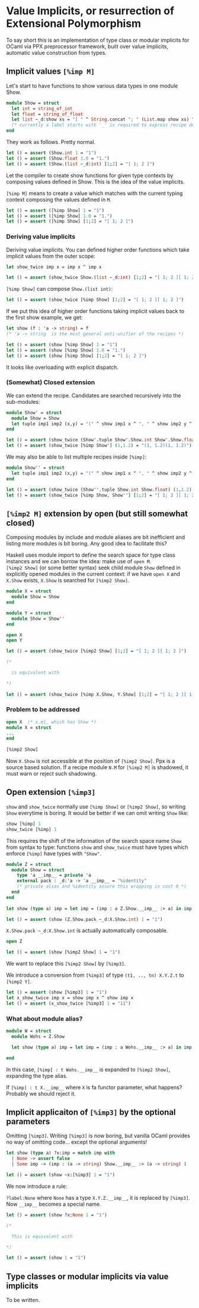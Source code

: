 # Value Implicits, or resurrection of Extensional Polymorphism

To say short this is an implementation of type class or modular implicits
for OCaml via PPX preprocessor framework, built over value implicits,
automatic value construction from types.

## Implicit values `[%imp M]`

Let's start to have functions to show various data types in one module Show.

```ocaml
module Show = struct
  let int = string_of_int
  let float = string_of_float
  let list ~_d:show xs = "[ " ^ String.concat "; " (List.map show xs) ^ " ]"
  (* currently a label starts with '_' is required to express recipe dependencies *)
end
```

They work as follows. Pretty normal.


```ocaml
let () = assert (Show.int 1 = "1")
let () = assert (Show.float 1.0 = "1.")
let () = assert (Show.(list ~_d:int) [1;2] = "[ 1; 2 ]")
```


Let the compiler to create show functions for given type contexts by composing
values defined in Show.  This is the idea of the value implicits.

`[%imp M]` means to create a value which matches with the current typing context
composing the values defined in `M`.

```ocaml
let () = assert ([%imp Show] 1 = "1")
let () = assert ([%imp Show] 1.0 = "1.")
let () = assert ([%imp Show] [1;2] = "[ 1; 2 ]")
```

### Deriving value implicits
  
Deriving value implicits.  You can defined higher order functions which take
implicit values from the outer scope:

```ocaml
let show_twice imp x = imp x ^ imp x

let () = assert (show_twice Show.(list ~_d:int) [1;2] = "[ 1; 2 ][ 1; 2 ]")
```

`[%imp Show]` can compose `Show.(list int)`:

```ocaml
let () = assert (show_twice [%imp Show] [1;2] = "[ 1; 2 ][ 1; 2 ]")
```

If we put this idea of higher order functions taking implicit values 
back to the first show example, we get:

```ocaml
let show (f : 'a -> string) = f  
(* 'a -> string  is the most general anti-unifier of the recipes *)

let () = assert (show [%imp Show] 1 = "1")
let () = assert (show [%imp Show] 1.0 = "1.")
let () = assert (show [%imp Show] [1;2] = "[ 1; 2 ]")
```

It looks like overloading with explicit dispatch.

### (Somewhat) Closed extension

We can extend the recipe. Candidates are searched recursively into the sub-modules:
  
```ocaml
module Show' = struct
  module Show = Show
  let tuple imp1 imp2 (x,y) = "(" ^ show imp1 x ^ ", " ^ show imp2 y ^ ")"
end

let () = assert (show_twice (Show'.tuple Show'.Show.int Show'.Show.float) (1,1.2) = "(1, 1.2)(1, 1.2)")
let () = assert (show_twice [%imp Show'] (1,1.2) = "(1, 1.2)(1, 1.2)")
```

We may also be able to list multiple recipes inside `[%imp]`: 

```ocaml
module Show'' = struct
  let tuple imp1 imp2 (x,y) = "(" ^ show imp1 x ^ ", " ^ show imp2 y ^ ")"
end

let () = assert (show_twice (Show''.tuple Show.int Show.float) (1,1.2) = "(1, 1.2)(1, 1.2)")
let () = assert (show_twice [%imp Show, Show''] [1;2] = "[ 1; 2 ][ 1; 2 ]")
```

## `[%imp2 M]` extension by open (but still somewhat closed)

Composing modules by include and module aliases are bit inefficient 
and listing more modules is bit boring. Any good idea to facilitate this?

Haskell uses module import to define the search space for type class instances
and we can borrow the idea: make use of `open M`.  
`[%imp2 Show]` (or some better syntax) seek child module `Show` defined 
in explicitly opened modules in the current context: if we have `open X`
and `X.Show` exists, `X.Show` is searched for `[%imp2 Show]`.

```ocaml
module X = struct
  module Show = Show
end

module Y = struct
  module Show = Show''
end

open X
open Y

let () = assert (show_twice [%imp2 Show] [1;2] = "[ 1; 2 ][ 1; 2 ]")

(*

  is equivalent with 

*)
  
let () = assert (show_twice [%imp X.Show, Y.Show] [1;2] = "[ 1; 2 ][ 1; 2 ]") 
```

### Problem to be addressed

```ocaml
open X  (* x.ml, which has Show *)
module X = struct
...
end 
  
[%imp2 Show]
```

Now `X.Show` is not accessible at the position of `[%imp2 Show]`. 
Ppx is a source based solution.  If a recipe module `N.M` for `[%imp2 M]`
is shadowed, it must warn or reject such shadowing.


## Open extension `[%imp3]` 

`show` and `show_twice` normally use `[%imp Show]` or `[%imp2 Show]`, so writing 
`Show` everytime is boring. It would be better if we can omit writing `Show` like:

```ocaml
show [%imp] 1
show_twice [%imp] 1
```

This requires the shift of the information of the search space name `Show` from
syntax to type:  functions `show` and `show_twice` must have types which enforce
`[%imp]` have types with `"Show"`.

```ocaml
module Z = struct
  module Show = struct
    type 'a __imp__ = private 'a
    external pack : _d:'a -> 'a __imp__ = "%identity"
    (* private alias and %identity assure this wrapping is cost 0 *)
  end
end
    
let show (type a) imp = let imp = (imp : a Z.Show.__imp__ :> a) in imp

let () = assert (show (Z.Show.pack ~_d:X.Show.int) 1 = "1")
```


`X.Show.pack ~_d:X.Show.int` is actually automatically composable.


```ocaml
open Z

let () = assert (show [%imp2 Show] 1 = "1")
```

We want to replace this `[%imp2 Show]` by `[%imp3]`.

We introduce a conversion from `[%imp3]` of type `(t1, .., tn) X.Y.Z.t`
to                             `[%imp2 Y]`.
  
```ocaml
let () = assert (show [%imp3] 1 = "1")
let x_show_twice imp x = show imp x ^ show imp x
let () = assert (x_show_twice [%imp3] 1 = "11")
```

### What about module alias? 

```ocaml
module W = struct
  module Wohs = Z.Show

  let show (type a) imp = let imp = (imp : a Wohs.__imp__ :> a) in imp

end
```

In this case, `[%imp] : t Wohs.__imp__`  is expanded to `[%imp2 Show]`,
expanding the type alias.

If `[%imp] : t X.__imp__`   where `X` is fa functor parameter, what happens?
Probably we should reject it.

## Implicit applicaiton of `[%imp3]` by the optional parameters

Omitting `[%imp3]`.  Writing `[%imp3]` is now boring, but vanilla 
OCaml provides no way of omitting code... except the optional arguments!

```ocaml
let show (type a) ?x:imp = match imp with
  | None -> assert false
  | Some imp -> (imp : (a -> string) Show.__imp__ :> (a -> string) ) 

let () = assert (show ~x:[%imp3] 1 = "1")
```

We now introduce a rule:

`?label:None`  where `None` has a type `X.Y.Z.__imp__`, 
it is replaced by `[%imp3]`. Now `__imp__` becomes a special name.

```ocaml
let () = assert (show ?x:None 1 = "1")

(*

  This is equivalent with

*)

let () = assert (show 1 = "1")
```

## Type classes or modular implicits via value implicits

To be written.
